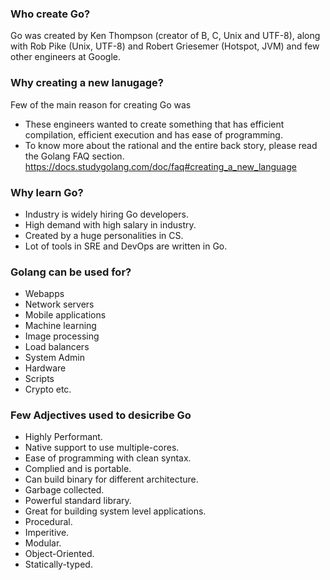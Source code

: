 ### Who create Go?
Go was created by Ken Thompson (creator of B, C, Unix and UTF-8), along with Rob Pike (Unix, UTF-8) and Robert Griesemer (Hotspot, JVM) and few other engineers at Google.

### Why creating a new lanugage?
Few of the main reason for creating Go was 
- These engineers wanted to create something that has efficient compilation, efficient execution and has ease of programming.
- To know more about the rational and the entire back story, please read the Golang FAQ section. https://docs.studygolang.com/doc/faq#creating_a_new_language

### Why learn Go?
- Industry is widely hiring Go developers.
- High demand with high salary in industry.
- Created by a huge personalities in CS.
- Lot of tools in SRE and DevOps are written in Go. 

### Golang can be used for?
- Webapps
- Network servers
- Mobile applications
- Machine learning
- Image processing
- Load balancers
- System Admin
- Hardware
- Scripts
- Crypto etc.

### Few Adjectives used to desicribe Go
- Highly Performant.
- Native support to use multiple-cores.
- Ease of programming with clean syntax.
- Complied and is portable.
- Can build binary for different architecture.
- Garbage collected.
- Powerful standard library.
- Great for building system level applications.
- Procedural.
- Imperitive.
- Modular.
- Object-Oriented.
- Statically-typed.
